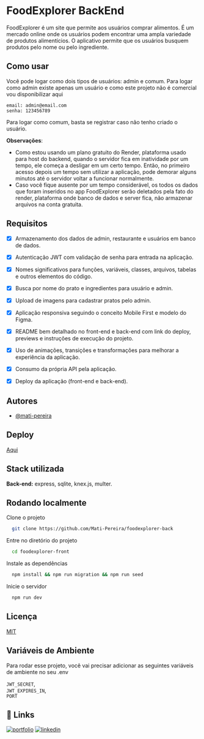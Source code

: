 
# FoodExplorer BackEnd

FoodExplorer é um site que permite aos usuários comprar alimentos. É um mercado online onde os usuários podem encontrar uma ampla variedade de produtos alimentícios. O aplicativo permite que os usuários busquem produtos pelo nome ou pelo ingrediente.

## Como usar

Você pode logar como dois tipos de usuários: admin e comum. Para logar como admin existe apenas um usuário e como este projeto não é comercial vou disponibilizar aqui

```
email: admin@email.com
senha: 123456789
```

Para logar como comum, basta se registrar caso não tenho criado o usuário.

**Observações**: 
 - Como estou usando um plano gratuito do Render, plataforma usado para host do backend, quando o servidor fica em inatividade por um tempo, ele começa a desligar em um certo tempo. Então, no primeiro acesso depois um tempo sem utilizar a aplicação, pode demorar alguns minutos até o servidor voltar a funcionar normalmente.
 - Caso você fique ausente por um tempo considerável, os todos os dados que foram inseridos no app FoodExplorer serão deletados pela fato do render, plataforma onde banco de dados e server fica, não armazenar arquivos na conta gratuita.


## Requisitos

- [x] Armazenamento dos dados de admin, restaurante e usuários em banco de dados.
- [x] Autenticação JWT com validação de senha para entrada na aplicação.
- [x] Nomes significativos para funções, variáveis, classes, arquivos, tabelas e outros elementos do código.
- [x] Busca por nome do prato e ingredientes para usuário e admin.
- [x] Upload de imagens para cadastrar pratos pelo admin.
- [x] Aplicação responsiva seguindo o conceito Mobile First e modelo do Figma.
- [x] README bem detalhado no front-end e back-end com link do deploy, previews e instruções de execução do projeto.
- [x] Uso de animações, transições e transformações para melhorar a experiência da aplicação.
- [x] Consumo da própria API pela aplicação.
- [x] Deploy da aplicação (front-end e back-end).


## Autores

- [@mati-pereira](https://www.github.com/mati-pereira)

## Deploy

[Aqui](https://admirable-tiramisu-e924f5.netlify.app/)


## Stack utilizada

**Back-end:** express, sqlite, knex.js, multer.

## Rodando localmente

Clone o projeto

```bash
  git clone https://github.com/Mati-Pereira/foodexplorer-back
```

Entre no diretório do projeto

```bash
  cd foodexplorer-front
```

Instale as dependências

```bash
  npm install && npm run migration && npm run seed
```

Inicie o servidor

```bash
  npm run dev
```

## Licença

[MIT](https://choosealicense.com/licenses/mit/)

## Variáveis de Ambiente

Para rodar esse projeto, você vai precisar adicionar as seguintes variáveis de ambiente no seu .env

`JWT_SECRET`,<br/>
`JWT_EXPIRES_IN`,<br/>
`PORT`

## 🔗 Links
[![portfolio](https://img.shields.io/badge/my_portfolio-000?style=for-the-badge&logo=ko-fi&logoColor=white)](https://portifolio-new-4q6j.vercel.app/)
[![linkedin](https://img.shields.io/badge/linkedin-0A66C2?style=for-the-badge&logo=linkedin&logoColor=white)](https://www.linkedin.com/in/mati-pereira/)
